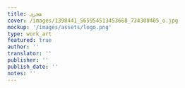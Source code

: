 ```yaml
---
title: هجرى
cover: /images/1398441_565954513453668_734308405_o.jpg
mockup: '/images/assets/logo.png'
type: work_art
featured: true
author: ''
translator: ''
publisher: ''
publish_date: ''
notes: ''
---
```

